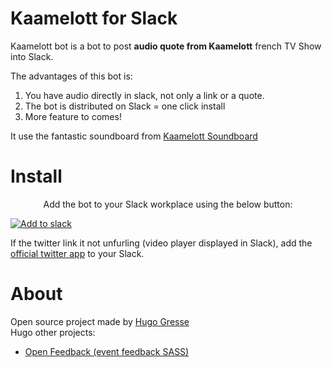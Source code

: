 # Kaamelott for Slack

Kaamelott bot is a bot to post **audio quote from Kaamelott** french TV Show into Slack. 

The advantages of this bot is: 
1. You have audio directly in slack, not only a link or a quote. 
2. The bot is distributed on Slack = one click install
3. More feature to comes!

It use the fantastic soundboard from [Kaamelott Soundboard](https://github.com/2ec0b4/kaamelott-soundboard)

# Install

<p align="center">
Add the bot to your Slack workplace using the below button:  

[![Add to slack](https://platform.slack-edge.com/img/add_to_slack.png)](https://slack.com/oauth/v2/authorize?client_id=89232678994.1064034348338&scope=commands)
</p>

If the twitter link it not unfurling (video player displayed in Slack), add the [official twitter app](https://comm-montpellier.slack.com/apps/A0F7XDW93-twitter?next_id=0) to your Slack. 

# About
Open source project made by [Hugo Gresse](https://hugo.gresse.io)  
Hugo other projects:
- [Open Feedback (event feedback SASS)](https://openfeedback.io/)
